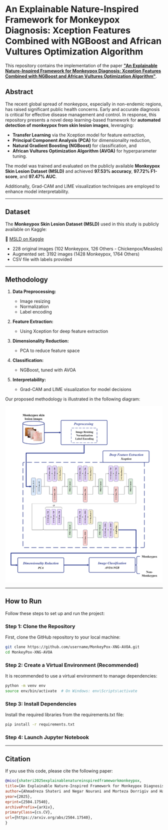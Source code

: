 # An Explainable Nature-Inspired Framework for Monkeypox Diagnosis: Xception Features Combined with NGBoost and African Vultures Optimization Algorithm

This repository contains the implementation of the paper [**"An Explainable Nature-Inspired Framework for Monkeypox Diagnosis: Xception Features Combined with NGBoost and African Vultures Optimization Algorithm"**](https://arxiv.org/abs/2504.17540).

##  Abstract

The recent global spread of monkeypox, especially in non-endemic regions, has raised significant public health concerns. Early and accurate diagnosis is critical for effective disease management and control. In response, this repository presents a novel deep learning-based framework for **automated detection of monkeypox from skin lesion images**, leveraging:

- **Transfer Learning** via the Xception model for feature extraction,
- **Principal Component Analysis (PCA)** for dimensionality reduction,
- **Natural Gradient Boosting (NGBoost)** for classification, and
- **African Vultures Optimization Algorithm (AVOA)** for hyperparameter tuning.

The model was trained and evaluated on the publicly available **Monkeypox Skin Lesion Dataset (MSLD)** and achieved **97.53% accuracy**, **97.72% F1-score**, and **97.47% AUC**.

Additionally, Grad-CAM and LIME visualization techniques are employed to enhance model interpretability.

---

##  Dataset

The **Monkeypox Skin Lesion Dataset (MSLD)** used in this study is publicly available on Kaggle:

🔗 [MSLD on Kaggle](https://www.kaggle.com/datasets/nafin59/monkeypox-skin-lesion-dataset)

- 228 original images (102 Monkeypox, 126 Others - Chickenpox/Measles)
- Augmented set: 3192 images (1428 Monkeypox, 1764 Others)
- CSV file with labels provided

---

## Methodology

1. **Data Preprocessing:**  
   - Image resizing  
   - Normalization  
   - Label encoding  

2. **Feature Extraction:**  
   - Using Xception for deep feature extraction  

3. **Dimensionality Reduction:**  
   - PCA to reduce feature space  

4. **Classification:**  
   - NGBoost, tuned with AVOA  

5. **Interpretability:**  
   - Grad-CAM and LIME visualization for model decisions


Our proposed methodology is illustrated in the following diagram:  

![Methodology Diagram](assets/methodology.jpg)

---

## How to Run

Follow these steps to set up and run the project:

### Step 1: Clone the Repository  
First, clone the GitHub repository to your local machine:  
```bash
git clone https://github.com/username/MonkeyPox-XNG-AVOA.git
cd MonkeyPox-XNG-AVOA
```

### Step 2: Create a Virtual Environment (Recommended)
It is recommended to use a virtual environment to manage dependencies:
```bash
python -m venv env
source env/bin/activate  # On Windows: env\Scripts\activate
```

### Step 3: Install Dependencies
Install the required libraries from the requirements.txt file:
```bash
pip install -r requirements.txt
```

### Step 4: Launch Jupyter Notebook

---

## Citation
If you use this code, please cite the following paper:

```bibtex
@misc{shateri2025explainablenatureinspiredframeworkmonkeypox,
title={An Explainable Nature-Inspired Framework for Monkeypox Diagnosis: Xception Features Combined with NGBoost and African Vultures Optimization Algorithm},
author={Ahmadreza Shateri and Negar Nourani and Morteza Dorrigiv and Hamid Nasiri},
year={2025},
eprint={2504.17540},
archivePrefix={arXiv},
primaryClass={cs.CV},
url={https://arxiv.org/abs/2504.17540},
}



